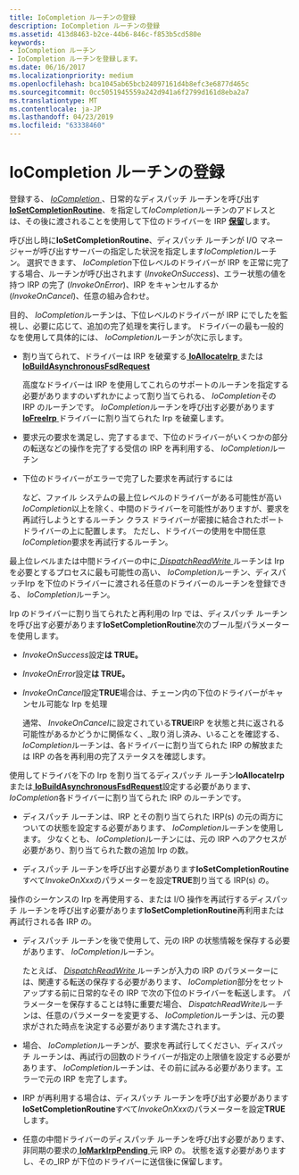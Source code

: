 ```yaml
---
title: IoCompletion ルーチンの登録
description: IoCompletion ルーチンの登録
ms.assetid: 413d8463-b2ce-44b6-846c-f853b5cd580e
keywords:
- IoCompletion ルーチン
- IoCompletion ルーチンを登録します。
ms.date: 06/16/2017
ms.localizationpriority: medium
ms.openlocfilehash: bca1045ab65bcb24097161d4b8efc3e6877d465c
ms.sourcegitcommit: 0cc5051945559a242d941a6f2799d161d8eba2a7
ms.translationtype: MT
ms.contentlocale: ja-JP
ms.lasthandoff: 04/23/2019
ms.locfileid: "63338460"
---
```

# <a name="registering-an-iocompletion-routine"></a>IoCompletion ルーチンの登録





登録する、 [ *IoCompletion* ](https://msdn.microsoft.com/library/windows/hardware/ff548354) 、日常的なディスパッチ ルーチンを呼び出す[ **IoSetCompletionRoutine**](https://msdn.microsoft.com/library/windows/hardware/ff549679)、を指定して*IoCompletion*ルーチンのアドレスとは、その後に渡されることを使用して下位のドライバーを IRP [**保留**](https://msdn.microsoft.com/library/windows/hardware/ff548336)します。

呼び出し時に**IoSetCompletionRoutine**、ディスパッチ ルーチンが I/O マネージャーが呼び出すサーバーの指定した状況を指定します*IoCompletion*ルーチン。 選択できます、 *IoCompletion*下位レベルのドライバーが IRP を正常に完了する場合、ルーチンが呼び出されます (*InvokeOnSuccess*)、エラー状態の値を持つ IRP の完了 (*InvokeOnError*)、IRP をキャンセルするか (*InvokeOnCancel*)、任意の組み合わせ。

目的、 *IoCompletion*ルーチンは、下位レベルのドライバーが IRP にでしたを監視し、必要に応じて、追加の完了処理を実行します。 ドライバーの最も一般的なを使用して具体的には、 *IoCompletion*ルーチンが次に示します。

-   割り当てられて、ドライバーは IRP を破棄する[ **IoAllocateIrp** ](https://msdn.microsoft.com/library/windows/hardware/ff548257)または[ **IoBuildAsynchronousFsdRequest**](https://msdn.microsoft.com/library/windows/hardware/ff548310)

    高度なドライバーは IRP を使用してこれらのサポートのルーチンを指定する必要がありますのいずれかによって割り当てられる、 *IoCompletion*その IRP のルーチンです。 *IoCompletion*ルーチンを呼び出す必要があります[ **IoFreeIrp** ](https://msdn.microsoft.com/library/windows/hardware/ff549113)ドライバーに割り当てられた Irp を破棄します。

-   要求元の要求を満足し、完了するまで、下位のドライバーがいくつかの部分の転送などの操作を完了する受信の IRP を再利用する、 *IoCompletion*ルーチン

-   下位のドライバーがエラーで完了した要求を再試行するには

    など、ファイル システムの最上位レベルのドライバーがある可能性が高い*IoCompletion*以上を除く、中間のドライバーを可能性がありますが、要求を再試行しようとするルーチン クラス ドライバーが密接に結合されたポート ドライバーの上に配置します。 ただし、ドライバーの使用を中間任意*IoCompletion*要求を再試行するルーチン。

最上位レベルまたは中間ドライバーの中に[ *DispatchReadWrite* ](https://docs.microsoft.com/windows-hardware/drivers/ddi/content/wdm/nc-wdm-driver_dispatch)ルーチンは Irp を必要とするプロセスに最も可能性の高い、 *IoCompletion*ルーチン、ディスパッチIrp を下位のドライバーに渡される任意のドライバーのルーチンを登録できる、 *IoCompletion*ルーチン。

Irp のドライバーに割り当てられたと再利用の Irp では、ディスパッチ ルーチンを呼び出す必要があります**IoSetCompletionRoutine**次のブール型パラメーターを使用します。

-   *InvokeOnSuccess*設定**は TRUE。**

-   *InvokeOnError*設定**は TRUE。**

-   *InvokeOnCancel*設定**TRUE**場合は、チェーン内の下位のドライバーがキャンセル可能な Irp を処理

    通常、 *InvokeOnCancel*に設定されている**TRUE**IRP を状態と共に返される可能性があるかどうかに関係なく、\_取り消し済み、いることを確認する、 *IoCompletion*ルーチンは、各ドライバーに割り当てられた IRP の解放または IRP の各を再利用の完了ステータスを確認します。

使用してドライバを下の Irp を割り当てるディスパッチ ルーチン**IoAllocateIrp**または[ **IoBuildAsynchronousFsdRequest**](https://msdn.microsoft.com/library/windows/hardware/ff548310)設定する必要があります、 *IoCompletion*各ドライバーに割り当てられた IRP のルーチンです。

-   ディスパッチ ルーチンは、IRP とその割り当てられた IRP(s) の元の両方についての状態を設定する必要があります、 *IoCompletion*ルーチンを使用します。 少なくとも、 *IoCompletion*ルーチンには、元の IRP へのアクセスが必要があり、割り当てられた数の追加 Irp の数。

-   ディスパッチ ルーチンを呼び出す必要があります**IoSetCompletionRoutine**すべて*InvokeOnXxx*のパラメーターを設定**TRUE**割り当てる IRP(s) の。

操作のシーケンスの Irp を再使用する、または I/O 操作を再試行するディスパッチ ルーチンを呼び出す必要があります**IoSetCompletionRoutine**再利用または再試行される各 IRP の。

-   ディスパッチ ルーチンを後で使用して、元の IRP の状態情報を保存する必要があります、 *IoCompletion*ルーチン。

    たとえば、 [ *DispatchReadWrite* ](https://docs.microsoft.com/windows-hardware/drivers/ddi/content/wdm/nc-wdm-driver_dispatch)ルーチンが入力の IRP のパラメーターには、関連する転送の保存する必要があります、 *IoCompletion*部分をセットアップする前に日常的なその IRP で次の下位のドライバーを転送します。 パラメーターを保存することは特に重要だ場合、 *DispatchReadWrite*ルーチンは、任意のパラメーターを変更する、 *IoCompletion*ルーチンは、元の要求がされた時点を決定する必要があります満たされます。

-   場合、 *IoCompletion*ルーチンが、要求を再試行してください、ディスパッチ ルーチンは、再試行の回数のドライバーが指定の上限値を設定する必要があります、 *IoCompletion*ルーチンは、その前に試みる必要があります。エラーで元の IRP を完了します。

-   IRP が再利用する場合は、ディスパッチ ルーチンを呼び出す必要があります**IoSetCompletionRoutine**すべて*InvokeOnXxx*のパラメーターを設定**TRUE**します。

-   任意の中間ドライバーのディスパッチ ルーチンを呼び出す必要があります、非同期の要求の[ **IoMarkIrpPending** ](https://msdn.microsoft.com/library/windows/hardware/ff549422)元 IRP の。 状態を返す必要がありますし、その\_IRP が下位のドライバーに送信後に保留します。

 

 




